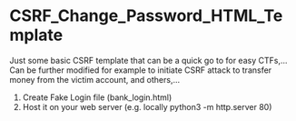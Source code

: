 # CSRF_Change_Password_HTML_Template
Just some basic CSRF template that can be a quick go to for easy CTFs,... Can be further modified for example to initiate CSRF attack to transfer money from the victim account, and others,...
1) Create Fake Login file (bank_login.html)
2) Host it on your web server (e.g. locally python3 -m http.server 80)
